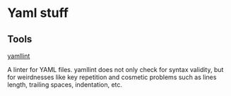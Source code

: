 # Yaml stuff


## Tools

[yamllint](https://github.com/adrienverge/yamllint) 

A linter for YAML files.
yamllint does not only check for syntax validity, but for weirdnesses like key
repetition and cosmetic problems such as lines length, trailing spaces, indentation, etc.


